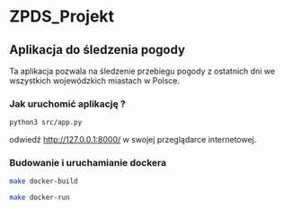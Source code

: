﻿# ZPDS_Projekt

## Aplikacja do śledzenia pogody 

Ta aplikacja pozwala na śledzenie przebiegu pogody z ostatnich dni we wszystkich wojewódzkich miastach w Polsce. 

### Jak uruchomić aplikację ?

```bash
python3 src/app.py
```

odwiedź http://127.0.0.1:8000/ w swojej przeglądarce internetowej.

### Budowanie i uruchamianie dockera

```bash
make docker-build

make docker-run
```
